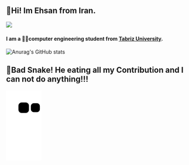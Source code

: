 ## :raising_hand:Hi! Im Ehsan from Iran.<br>
![](https://komarev.com/ghpvc/?username=EhsanShahbazii&color=brightgreen&label=PROFILE+VIEWS)
#### I am a :man_technologist:computer engineering student from [Tabriz University](https://ece.tabrizu.ac.ir/fa). 

![Anurag's GitHub stats](https://github-readme-stats.vercel.app/api?username=EhsanShahbazii&show_icons=true&theme=algolia&hide_border=true&border_radius=20)

## :snake:Bad Snake! He eating all my Contribution and I can not do anything!!!
![snake gif](https://github.com/EhsanShahbazii/EhsanShahbazii/blob/output/github-contribution-grid-snake.svg)
